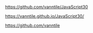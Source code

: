 https://github.com/vanntile/JavaScript30

https://vanntile.github.io/JavaScript30/

https://github.com/vanntile
